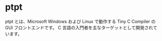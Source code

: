 # ptpt

ptpt とは、Microsoft Windows および Linux で動作する Tiny C Compiler の GUI フロントエンドです。
C 言語の入門者を主なターゲットとして開発されています。

